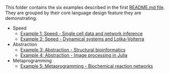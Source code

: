 This folder contains the six examples described in the first [README.md file](https://github.com/ElisabethRoesch/Perspective_Julia_for_Biologists/blob/main/README.md). They are grouped by their core language design feature they are demonstrating. 
* Speed
  * [Example 1: Speed - Single cell data and network inference](https://github.com/ElisabethRoesch/Perspective_Julia_for_Biologists/tree/main/Examples/Speed/Example_Network_Inference_from_Single_Cell_Data)
  * [Example 2: Speed - Dynamical systems and Lotka-Volterra](https://github.com/ElisabethRoesch/Perspective_Julia_for_Biologists/tree/main/examples/Speed/Supplementary_Example_Accelerating_Dynamical_Systems_Modeling_in_Systems_Biology_and_Pharmacology)
* Abstraction
  * [Example 3: Abstraction - Structural bioinformatics](https://github.com/ElisabethRoesch/Perspective_Julia_for_Biologists/tree/main/Examples/Abstraction/Example_Structural_bioinformatics_with_composable_packages)
  * [Example 4: Abstraction - Image processing in Julia](https://github.com/ElisabethRoesch/Perspective_Julia_for_Biologists/tree/main/Examples/Abstraction/Supplementary_Example_Flexibility_and_performance_in_image_processing)
* Metaprogramming
  * [Example 5: Metaprogramming - Biochemical reaction networks](https://github.com/ElisabethRoesch/Perspective_Julia_for_Biologists/tree/main/Examples/Metaprogramming/Example_Biochemical_reaction_networks)
  